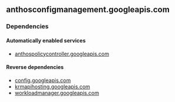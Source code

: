## anthosconfigmanagement.googleapis.com

### Dependencies

#### Automatically enabled services

* [anthospolicycontroller.googleapis.com](../anthospolicycontroller.googleapis.com/)

#### Reverse dependencies

* [config.googleapis.com](../config.googleapis.com/)
* [krmapihosting.googleapis.com](../krmapihosting.googleapis.com/)
* [workloadmanager.googleapis.com](../workloadmanager.googleapis.com/)
